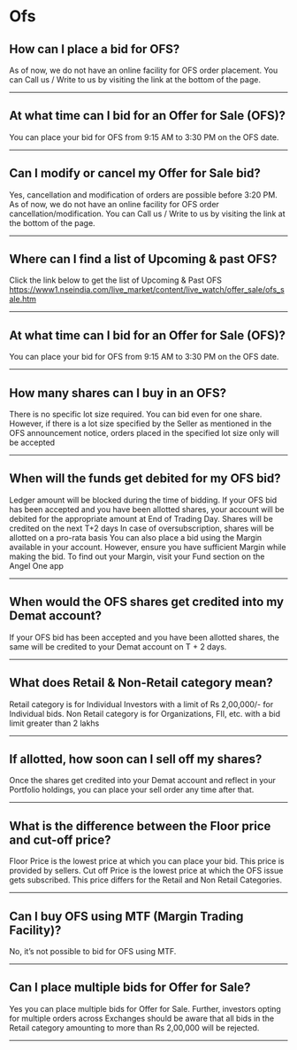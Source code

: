 # Ofs

## How can I place a bid for OFS?

As of now, we do not have an online facility for OFS order placement. You can Call us / Write to us by visiting the link at the bottom of the page.

---

## At what time can I bid for an Offer for Sale (OFS)?

You can place your bid for OFS from 9:15 AM to 3:30 PM on the OFS date.

---

## Can I modify or cancel my Offer for Sale bid?

Yes, cancellation and modification of orders are possible before 3:20 PM.
As of now, we do not have an online facility for OFS order cancellation/modification. You can Call us / Write to us by visiting the link at the bottom of the page.

---

## Where can I find a list of Upcoming & past OFS?

Click the link below to get the list of Upcoming & Past OFS
https://www1.nseindia.com/live_market/content/live_watch/offer_sale/ofs_sale.htm

---

## At what time can I bid for an Offer for Sale (OFS)?

You can place your bid for OFS from 9:15 AM to 3:30 PM on the OFS date.

---

## How many shares can I buy in an OFS?

There is no specific lot size required.
You can bid even for one share.
However, if there is a lot size specified by the Seller as mentioned in the OFS announcement notice, orders placed in the specified lot size only will be accepted

---

## When will the funds get debited for my OFS bid?

Ledger amount will be blocked during the time of bidding.
If your OFS bid has been accepted and you have been allotted shares, your account will be debited for the appropriate amount at End of Trading Day.
Shares will be credited on the next T+2 days
In case of oversubscription, shares will be allotted on a pro-rata basis
You can also place a bid using the Margin available in your account.
However, ensure you have sufficient Margin while making the bid.
To find out your Margin, visit your Fund section on the Angel One app

---

## When would the OFS shares get credited into my Demat account?

If your OFS bid has been accepted and you have been allotted shares, the same will be credited to your Demat account on T + 2 days.

---

## What does Retail & Non-Retail category mean?

Retail category is for Individual Investors with a limit of Rs 2,00,000/- for Individual bids.
Non Retail category is for Organizations, FII, etc. with a bid limit greater than 2 lakhs

---

## If allotted, how soon can I sell off my shares?

Once the shares get credited into your Demat account and reflect in your Portfolio holdings, you can place your sell order any time after that.

---

## What is the difference between the Floor price and cut-off price?

Floor Price is the lowest price at which you can place your bid. This price is provided by sellers.
Cut off Price is the lowest price at which the OFS issue gets subscribed. This price differs for the Retail and Non Retail Categories.

---

## Can I buy OFS using MTF (Margin Trading Facility)?

No, it’s not possible to bid for OFS using MTF.

---

## Can I place multiple bids for Offer for Sale?

Yes you can place multiple bids for Offer for Sale.
Further, investors opting for multiple orders across Exchanges should be aware that all bids in the Retail category amounting to more than Rs 2,00,000 will be rejected.

---

